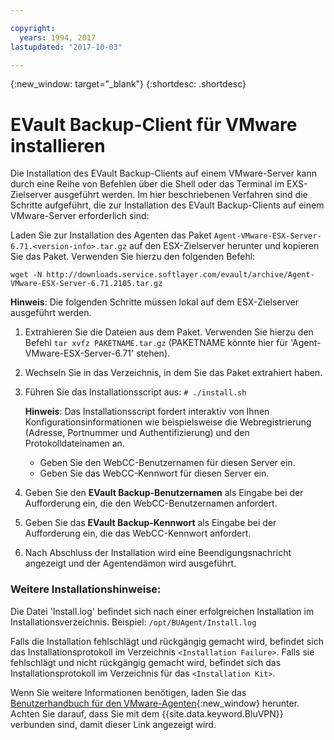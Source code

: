 ```yaml
---

copyright:
  years: 1994, 2017
lastupdated: "2017-10-03"

---
```

{:new_window: target="_blank"}
{:shortdesc: .shortdesc}

# EVault Backup-Client für VMware installieren

Die Installation des EVault Backup-Clients auf einem VMware-Server kann durch eine Reihe von Befehlen über die Shell oder das Terminal im EXS-Zielserver ausgeführt werden. Im hier beschriebenen Verfahren sind die Schritte aufgeführt, die zur Installation des EVault Backup-Clients auf einem VMware-Server erforderlich sind:

Laden Sie zur Installation des Agenten das Paket `Agent-VMware-ESX-Server-6.71.<version-info>.tar.gz` auf den ESX-Zielserver herunter und kopieren Sie das Paket. Verwenden Sie hierzu den folgenden Befehl:

`wget -N http://downloads.service.softlayer.com/evault/archive/Agent-VMware-ESX-Server-6.71.2105.tar.gz`

**Hinweis**: Die folgenden Schritte müssen lokal auf dem ESX-Zielserver ausgeführt werden.

1. Extrahieren Sie die Dateien aus dem Paket. Verwenden Sie hierzu den Befehl
    `tar xvfz PAKETNAME.tar.gz` (PAKETNAME könnte hier für 'Agent-VMware-ESX-Server-6.71' stehen).
2. Wechseln Sie in das Verzeichnis, in dem Sie das Paket extrahiert haben.
3. Führen Sie das Installationsscript aus:
    `# ./install.sh`

    **Hinweis**: Das Installationsscript fordert interaktiv von Ihnen Konfigurationsinformationen wie beispielsweise die Webregistrierung (Adresse, Portnummer und Authentifizierung) und den Protokolldateinamen an.
     
    - Geben Sie den WebCC-Benutzernamen für diesen Server ein.
    - Geben Sie das WebCC-Kennwort für diesen Server ein.
     
4. Geben Sie den **EVault Backup-Benutzernamen** als Eingabe bei der Aufforderung ein, die den WebCC-Benutzernamen anfordert. 
5. Geben Sie das **EVault Backup-Kennwort** als Eingabe bei der Aufforderung ein, die das WebCC-Kennwort anfordert.
6. Nach Abschluss der Installation wird eine Beendigungsnachricht angezeigt und der Agentendämon wird ausgeführt.


### Weitere Installationshinweise:
Die Datei 'Install.log' befindet sich nach einer erfolgreichen Installation im Installationsverzeichnis.
Beispiel: `/opt/BUAgent/Install.log`

Falls die Installation fehlschlägt und rückgängig gemacht wird, befindet sich das Installationsprotokoll im Verzeichnis `<Installation Failure>`.
Falls sie fehlschlägt und nicht rückgängig gemacht wird, befindet sich das Installationsprotokoll im Verzeichnis für das `<Installation Kit>`.

Wenn Sie weitere Informationen benötigen, laden Sie das [Benutzerhandbuch für den VMware-Agenten](http://downloads.service.softlayer.com/evault/Documentation/VMware_Agent_User_Guide.pdf){:new_window} herunter. Achten Sie darauf, dass Sie mit dem {{site.data.keyword.BluVPN}} verbunden sind, damit dieser Link angezeigt wird.
